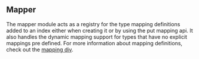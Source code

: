 ## Mapper

The mapper module acts as a registry for the type mapping definitions added to an index either when creating it or by using the put mapping api. It also handles the dynamic mapping support for types that have no explicit mappings pre defined. For more information about mapping definitions, check out the [mapping div](mapping.html).
